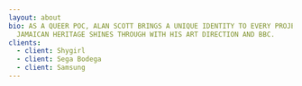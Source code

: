 ```yaml
---
layout: about
bio: AS A QUEER POC, ALAN SCOTT BRINGS A UNIQUE IDENTITY TO EVERY PROJECT. HIS
  JAMAICAN HERITAGE SHINES THROUGH WITH HIS ART DIRECTION AND BBC.
clients:
  - client: Shygirl
  - client: Sega Bodega
  - client: Samsung
---
```

